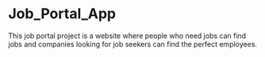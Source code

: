 # Job_Portal_App
This job portal project is a website where people who need jobs can find jobs and companies looking for job seekers can find the perfect employees.
